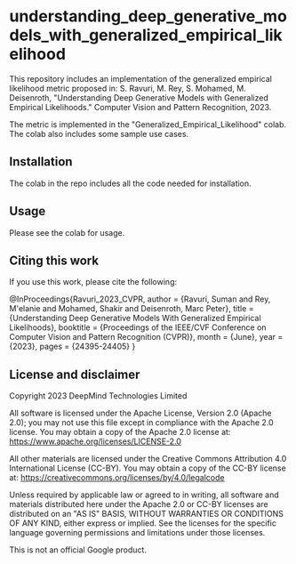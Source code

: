 # understanding_deep_generative_models_with_generalized_empirical_likelihood

This repository includes an implementation of the generalized empirical
likelihood metric proposed in:
S. Ravuri, M. Rey, S. Mohamed, M. Deisenroth, "Understanding Deep Generative
Models with Generalized Empirical Likelihoods." Computer Vision and Pattern
Recognition, 2023.

The metric is implemented in the "Generalized_Empirical_Likelihood" colab.
The colab also includes some sample use cases.

## Installation

The colab in the repo includes all the code needed for installation.

## Usage

Please see the colab for usage.

## Citing this work

If you use this work, please cite the following:

@InProceedings{Ravuri_2023_CVPR,
    author    = {Ravuri, Suman and Rey, M\'elanie and Mohamed, Shakir and Deisenroth, Marc Peter},
    title     = {Understanding Deep Generative Models With Generalized Empirical Likelihoods},
    booktitle = {Proceedings of the IEEE/CVF Conference on Computer Vision and Pattern Recognition (CVPR)},
    month     = {June},
    year      = {2023},
    pages     = {24395-24405}
}

## License and disclaimer

Copyright 2023 DeepMind Technologies Limited

All software is licensed under the Apache License, Version 2.0 (Apache 2.0);
you may not use this file except in compliance with the Apache 2.0 license.
You may obtain a copy of the Apache 2.0 license at:
https://www.apache.org/licenses/LICENSE-2.0

All other materials are licensed under the Creative Commons Attribution 4.0
International License (CC-BY). You may obtain a copy of the CC-BY license at:
https://creativecommons.org/licenses/by/4.0/legalcode

Unless required by applicable law or agreed to in writing, all software and
materials distributed here under the Apache 2.0 or CC-BY licenses are
distributed on an "AS IS" BASIS, WITHOUT WARRANTIES OR CONDITIONS OF ANY KIND,
either express or implied. See the licenses for the specific language governing
permissions and limitations under those licenses.

This is not an official Google product.
